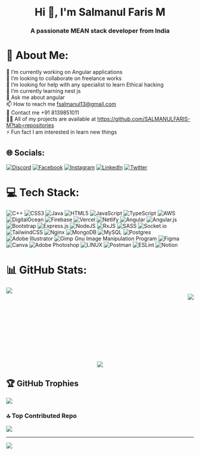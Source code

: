 <h1 align="center">Hi 👋, I'm Salmanul Faris M</h1>
<h3 align="center">A passionate MEAN stack developer from India</h3>

# 💫 About Me:
🔭 I’m currently working on Angular applications<br>👯 I’m looking to collaborate on freelance works<br>🤝 I’m looking for help with any specialist to learn Ethical hacking<br>🌱 I’m currently learning nest js<br>💬 Ask me about angular<br>📫 How to reach me fsalmanul13@gmail.com<br>📲 Contact me +91 8139851011<br>👨‍💻 All of my projects are available at https://github.com/SALMANULFARIS-M?tab=repositories<br>⚡ Fun fact I am interested in learn new things<br>


## 🌐 Socials:
[![Discord](https://img.shields.io/badge/Discord-%237289DA.svg?logo=discord&logoColor=white)](https://discord.gg/salman_11#5167) [![Facebook](https://img.shields.io/badge/Facebook-%231877F2.svg?logo=Facebook&logoColor=white)](https://facebook.com/100062541261678) [![Instagram](https://img.shields.io/badge/Instagram-%23E4405F.svg?logo=Instagram&logoColor=white)](https://instagram.com/salmanul_faris_011) [![LinkedIn](https://img.shields.io/badge/LinkedIn-%230077B5.svg?logo=linkedin&logoColor=white)](https://linkedin.com/in/salmanul-faris-m-570856263) [![Twitter](https://img.shields.io/badge/Twitter-%231DA1F2.svg?logo=Twitter&logoColor=white)](https://twitter.com/@SALMAN___1011) 

# 💻 Tech Stack:
![C++](https://img.shields.io/badge/c++-%2300599C.svg?style=for-the-badge&logo=c%2B%2B&logoColor=white) ![CSS3](https://img.shields.io/badge/css3-%231572B6.svg?style=for-the-badge&logo=css3&logoColor=white) ![Java](https://img.shields.io/badge/java-%23ED8B00.svg?style=for-the-badge&logo=java&logoColor=white) ![HTML5](https://img.shields.io/badge/html5-%23E34F26.svg?style=for-the-badge&logo=html5&logoColor=white) ![JavaScript](https://img.shields.io/badge/javascript-%23323330.svg?style=for-the-badge&logo=javascript&logoColor=%23F7DF1E) ![TypeScript](https://img.shields.io/badge/typescript-%23007ACC.svg?style=for-the-badge&logo=typescript&logoColor=white) ![AWS](https://img.shields.io/badge/AWS-%23FF9900.svg?style=for-the-badge&logo=amazon-aws&logoColor=white) ![DigitalOcean](https://img.shields.io/badge/DigitalOcean-%230167ff.svg?style=for-the-badge&logo=digitalOcean&logoColor=white) ![Firebase](https://img.shields.io/badge/firebase-%23039BE5.svg?style=for-the-badge&logo=firebase) ![Vercel](https://img.shields.io/badge/vercel-%23000000.svg?style=for-the-badge&logo=vercel&logoColor=white) ![Netlify](https://img.shields.io/badge/netlify-%23000000.svg?style=for-the-badge&logo=netlify&logoColor=#00C7B7) ![Angular](https://img.shields.io/badge/angular-%23DD0031.svg?style=for-the-badge&logo=angular&logoColor=white) ![Angular.js](https://img.shields.io/badge/angular.js-%23E23237.svg?style=for-the-badge&logo=angularjs&logoColor=white) ![Bootstrap](https://img.shields.io/badge/bootstrap-%23563D7C.svg?style=for-the-badge&logo=bootstrap&logoColor=white) ![Express.js](https://img.shields.io/badge/express.js-%23404d59.svg?style=for-the-badge&logo=express&logoColor=%2361DAFB) ![NodeJS](https://img.shields.io/badge/node.js-6DA55F?style=for-the-badge&logo=node.js&logoColor=white) ![RxJS](https://img.shields.io/badge/rxjs-%23B7178C.svg?style=for-the-badge&logo=reactivex&logoColor=white) ![SASS](https://img.shields.io/badge/SASS-hotpink.svg?style=for-the-badge&logo=SASS&logoColor=white) ![Socket.io](https://img.shields.io/badge/Socket.io-black?style=for-the-badge&logo=socket.io&badgeColor=010101) ![TailwindCSS](https://img.shields.io/badge/tailwindcss-%2338B2AC.svg?style=for-the-badge&logo=tailwind-css&logoColor=white) ![Nginx](https://img.shields.io/badge/nginx-%23009639.svg?style=for-the-badge&logo=nginx&logoColor=white) ![MongoDB](https://img.shields.io/badge/MongoDB-%234ea94b.svg?style=for-the-badge&logo=mongodb&logoColor=white) ![MySQL](https://img.shields.io/badge/mysql-%2300f.svg?style=for-the-badge&logo=mysql&logoColor=white) ![Postgres](https://img.shields.io/badge/postgres-%23316192.svg?style=for-the-badge&logo=postgresql&logoColor=white) ![Adobe Illustrator](https://img.shields.io/badge/adobeillustrator-%23FF9A00.svg?style=for-the-badge&logo=adobeillustrator&logoColor=white) ![Gimp Gnu Image Manipulation Program](https://img.shields.io/badge/Gimp-657D8B?style=for-the-badge&logo=gimp&logoColor=FFFFFF) 	![Figma](https://img.shields.io/badge/figma-%23F24E1E.svg?style=for-the-badge&logo=figma&logoColor=white) ![Canva](https://img.shields.io/badge/Canva-%2300C4CC.svg?style=for-the-badge&logo=Canva&logoColor=white) ![Adobe Photoshop](https://img.shields.io/badge/adobephotoshop-%2331A8FF.svg?style=for-the-badge&logo=adobephotoshop&logoColor=white) ![LINUX](https://img.shields.io/badge/Linux-FCC624?style=for-the-badge&logo=linux&logoColor=black) ![Postman](https://img.shields.io/badge/Postman-FF6C37?style=for-the-badge&logo=postman&logoColor=white) ![ESLint](https://img.shields.io/badge/ESLint-4B3263?style=for-the-badge&logo=eslint&logoColor=white) ![Notion](https://img.shields.io/badge/Notion-%23000000.svg?style=for-the-badge&logo=notion&logoColor=white)
# 📊 GitHub Stats:

<p>
  <img align="left" src="https://github-readme-stats.vercel.app/api?username=SALMANULFARIS-M&theme=blue-green&hide_border=true&include_all_commits=true&count_private=true" /><br/>
   <img align="right" src="https://github-readme-stats.vercel.app/api/top-langs/?username=SALMANULFARIS-M&theme=blue-green&hide_border=true&include_all_commits=true&count_private=true&layout=compact" /><br/>
</p>
<br/>
<br/>
<br/>
<br/>
<br/>
<br/>
<br/>
<br/>

<p align="center" >
 <img align="center" src="https://github-readme-streak-stats.herokuapp.com/?user=SALMANULFARIS-M&theme=blue-green&hide_border=true" />
</p>

## 🏆 GitHub Trophies
![](https://github-profile-trophy.vercel.app/?username=salman&theme=radical&no-frame=false&no-bg=true&margin-w=4)


### 🔝 Top Contributed Repo
![](https://github-contributor-stats.vercel.app/api?username=SALMANULFARIS-M&limit=5&theme=dark&combine_all_yearly_contributions=true)

---
[![](https://visitcount.itsvg.in/api?id=SALMANULFARIS-M&icon=0&color=1)](https://visitcount.itsvg.in)


<!-- Proudly created with GPRM ( https://gprm.itsvg.in ) -->
